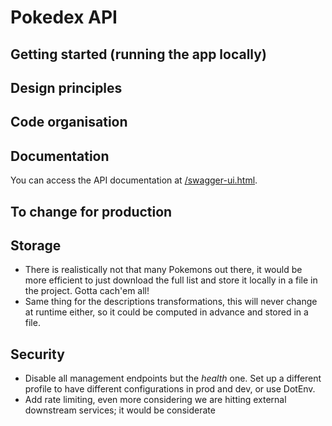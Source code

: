 # Pokedex API
## Getting started (running the app locally)
## Design principles
## Code organisation

## Documentation
You can access the API documentation at [/swagger-ui.html](http://localhost:8080/swagger-ui.html).

## To change for production
## Storage
- There is realistically not that many Pokemons out there, it would be more
efficient to just download the full list and store it locally in a file in
the project. Gotta cach'em all!
- Same thing for the descriptions transformations, this will never change at
runtime either, so it could be computed in advance and stored in a file.
## Security
- Disable all management endpoints but the *health* one. Set up a different
profile to have different configurations in prod and dev, or use DotEnv.
- Add rate limiting, even more considering we are hitting external downstream
services; it would be considerate
